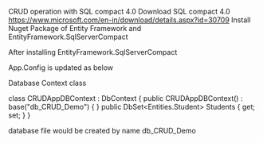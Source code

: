 CRUD operation with SQL compact 4.0
Download SQL compact 4.0 https://www.microsoft.com/en-in/download/details.aspx?id=30709
Install Nuget Package of Entity Framework and EntityFramework.SqlServerCompact

After installing EntityFramework.SqlServerCompact 

App.Config is updated as below 

<entityFramework>
        <providers>
            <provider invariantName="System.Data.SqlClient" type="System.Data.Entity.SqlServer.SqlProviderServices, EntityFramework.SqlServer"/>
            <provider invariantName="System.Data.SqlServerCe.4.0"
                type="System.Data.Entity.SqlServerCompact.SqlCeProviderServices, EntityFramework.SqlServerCompact"/>
        </providers>
        <defaultConnectionFactory type="System.Data.Entity.Infrastructure.SqlCeConnectionFactory, EntityFramework">
            <parameters>
                <parameter value="System.Data.SqlServerCe.4.0"/>
            </parameters>
        </defaultConnectionFactory>
    </entityFramework>


Database Context class

class CRUDAppDBContext : DbContext
    {
        public CRUDAppDBContext() : base("db_CRUD_Demo") { }
        public DbSet<Entities.Student> Students { get; set; }
    }

database file would be created by name db_CRUD_Demo

